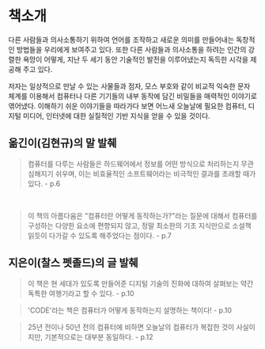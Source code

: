 # 책소개

다른 사람들과 의사소통하기 위하여 언어를 조작하고 새로운 의미를 만들어내는 독창적인 방법들을 우리에게 보여주고 있다. 또한 다른 사람들과 의사소통을 하려는 인간의 강렬한 욕망이 어떻게, 지난 두 세기 동안 기술적인 발전을 이루어냈는지 독득한 시각을 제공해 주고 있다.

저자는 일상적으로 만날 수 있는 사물들과 점자, 모스 부호와 같이 비교적 익숙한 문자 체계를 이용해서 컴퓨터나 다른 기기들의 내부 동작에 담긴 비밀들을 매력적인 이야기로 엮어냈다. 이해하기 쉬운 이야기들을 따라가다 보면 어느새 오늘날에 필요한 컴퓨터, 디지털 미디어, 인터넷에 대한 실질적인 기반 지식을 얻을 수 있을 것이다.

## 옮긴이(김현규)의 말 발췌

> 컴퓨터를 다루는 사람들은 하드웨어에서 정보를 어떤 방식으로 처리하는지 무관심해지기 쉬우며, 이는 비효율적인 소프트웨어라는 비극적인 결과를 초래할 때가 있다. - p.6

<br/>

> 이 책의 아름다움은 "컴퓨터란 어떻게 동작하는가?"라는 질문에 대해서 컴퓨터를 구성하는 다양한 요소에 편향되지 않고, 정말 최소한의 기초 지식만으로 소설책 읽듯이 다가갈 수 있도록 해주었다는 점이다. - p.7

## 지은이(찰스 펫졸드)의 글 발췌

> 이 책은 현 세대가 있도록 만들어준 디지털 기술의 진화에 대하여 살펴보는 약간 독특한 여행기라고 할 수 있다. - p.10

> 'CODE'라는 책은 컴퓨터가 어떻게 동작하는지 설명하는 책이다! - p.10

> 25년 전이나 50년 전의 컴퓨터에 비하면 오늘날의 컴퓨터가 복잡한 것이 사실이지만, 기본적으로는 대부분 동일하다. - p.12
